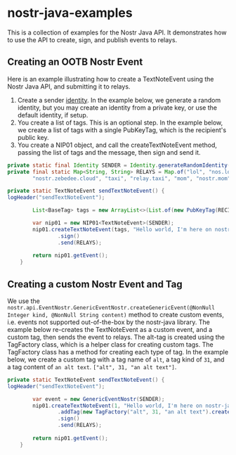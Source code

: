 # nostr-java-examples
This is a collection of examples for the Nostr Java API. It demonstrates how to use the API to create, sign, and publish events to relays.

## Creating an OOTB Nostr Event
Here is an example illustrating how to create a TextNoteEvent using the Nostr Java API, and submitting it to relays.
1. Create a sender [identity](https://github.com/tcheeric/nostr-java/tree/main/nostr-java-id). In the example below, we generate a random identity, but you may create an identity from a private key, or use the default identity, if setup.
2. You create a list of tags. This is an optional step. In the example below, we create a list of tags with a single PubKeyTag, which is the recipient's public key.
3. You create a NIP01 object, and call the createTextNoteEvent method, passing the list of tags and the message, then sign and send it.

```java
private static final Identity SENDER = Identity.generateRandomIdentity();
private final static Map<String, String> RELAYS = Map.of("lol", "nos.lol", "damus", "relay.damus.io", "ZBD",
        "nostr.zebedee.cloud", "taxi", "relay.taxi", "mom", "nostr.mom");

private static TextNoteEvent sendTextNoteEvent() {
logHeader("sendTextNoteEvent");

        List<BaseTag> tags = new ArrayList<>(List.of(new PubKeyTag(RECIPIENT.getPublicKey())));

        var nip01 = new NIP01<TextNoteEvent>(SENDER);
        nip01.createTextNoteEvent(tags, "Hello world, I'm here on nostr-java API!")
        		.sign()
        		.send(RELAYS);
        
        return nip01.getEvent();
    }

```

## Creating a custom Nostr Event and Tag
We use the ```nostr.api.EventNostr.GenericEventNostr.createGenericEvent(@NonNull Integer kind, @NonNull String content)``` method to create custom events, i.e. events not supported out-of-the-box by the nostr-java library. The example below re-creates the TextNoteEvent as a custom event, and a custom tag, then sends the event to relays.
The alt-tag is created using the TagFactory class, which is a helper class for creating custom tags. The TagFactory class has a method for creating each type of tag. In the example below, we create a custom tag with a tag name of ```alt```, a tag kind of ```31```, and a tag content of ```an alt text```. ```["alt", 31, "an alt text"]```.

```java
private static TextNoteEvent sendTextNoteEvent() {
logHeader("sendTextNoteEvent");

        var event = new GenericEventNostr(SENDER);
        nip01.createTextNoteEvent(1, "Hello world, I'm here on nostr-java API!")
                .addTag(new TagFactory("alt", 31, "an alt text").create())
        		.sign()
        		.send(RELAYS);
        
        return nip01.getEvent();
    }
```